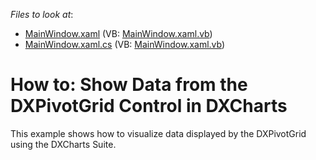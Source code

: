 <!-- default file list -->
*Files to look at*:

* [MainWindow.xaml](./CS/ShowDatafromtheDXPivotGridControlinDXCharts/MainWindow.xaml) (VB: [MainWindow.xaml.vb](./VB/ShowDatafromtheDXPivotGridControlinDXCharts/MainWindow.xaml.vb))
* [MainWindow.xaml.cs](./CS/ShowDatafromtheDXPivotGridControlinDXCharts/MainWindow.xaml.cs) (VB: [MainWindow.xaml.vb](./VB/ShowDatafromtheDXPivotGridControlinDXCharts/MainWindow.xaml.vb))
<!-- default file list end -->
# How to: Show Data from the DXPivotGrid Control in DXCharts


<p>This example shows how to visualize data displayed by the DXPivotGrid using the DXCharts Suite.</p>

<br/>


